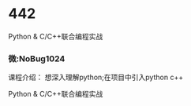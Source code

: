 # 442
Python &amp; C/C++联合编程实战
### 微:NoBug1024 


课程介绍：
想深入理解python;在项目中引入python c++

Python &amp; C/C++联合编程实战

